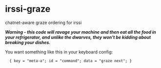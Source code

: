 # irssi-graze
chatnet-aware graze ordering for irssi

***Warning - this code will ravage your machine and then eat all the food in your refrigerator, and unlike the dwarves, they won't be kidding about breaking your dishes.***

You want something like this in your keyboard config:

~~~
  { key = "meta-a"; id = "command"; data = "graze next"; }
~~~
